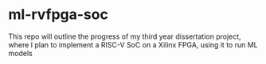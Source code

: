 # ml-rvfpga-soc
This repo will outline the progress of my third year dissertation project, where I plan to implement a RISC-V SoC on a Xilinx FPGA, using it to run ML models
